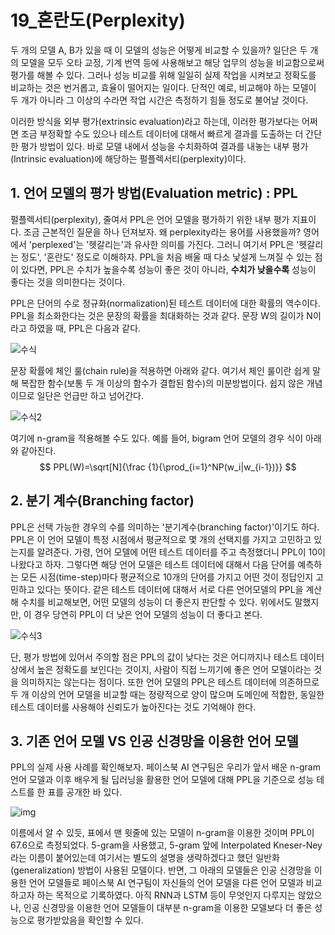 # 19_혼란도(Perplexity)

두 개의 모델 A, B가 있을 때 이 모델의 성능은 어떻게 비교할 수 있을까? 일단은 두 개의 모델을 모두 오타 교정, 기계 번역 등에 사용해보고 해당 업무의 성능을 비교함으로써 평가를 해볼 수 있다. 그러나 성능 비교를 위해 일일히 실제 작업을 시켜보고 정확도를 비교하는 것은 번거롭고, 효율이 떨어지는 일이다. 단적인 예로, 비교해야 하는 모델이 두 개가 아니라 그 이상의 수라면 작업 시간은 측정하기 힘들 정도로 불어날 것이다. <br>

이러한 방식을 외부 평가(extrinsic evaluation)라고 하는데, 이러한 평가보다는 어쩌면 조금 부정확할 수도 있으나 테스트 데이터에 대해서 빠르게 결과를 도출하는 더 간단한 평가 방법이 있다. 바로 모델 내에서 성능을 수치화하여 결과를 내놓는 내부 평가(Intrinsic evaluation)에 해당하는 펄플렉서티(perplexity)이다. 

## 1. 언어 모델의 평가 방법(Evaluation metric) : PPL

펄플렉서티(perplexity), 줄여서 PPL은 언어 모델을 평가하기 위한 내부 평가 지표이다. 조금 근본적인 질문을 하나 던져보자. 왜 perplexity라는 용어를 사용했을까? 영어에서 'perplexed'는 '헷갈리는'과 유사한 의미를 가진다. 그러니 여기서 PPL은 '헷갈리는 정도', '혼란도' 정도로 이해하자. PPL을 처음 배울 때 다소 낯설게 느껴질 수 있는 점이 있다면, PPL은 수치가 높을수록 성능이 좋은 것이 아니라, **수치가 낮을수록** 성능이 좋다는 것을 의미한다는 것이다. <BR>



PPL은 단어의 수로 정규화(normalization)된 테스트 데이터에 대한 확률의 역수이다. PPL을 최소화한다는 것은 문장의 확률을 최대화하는 것과 같다. 문장 W의 길이가 N이라고 하였을 때, PPL은 다음과 같다. 

![수식](https://user-images.githubusercontent.com/58945760/104689013-2466aa00-5745-11eb-9d26-08e6be43649d.PNG)

문장 확률에 체인 룰(chain rule)을 적용하면 아래와 같다. 여기서 체인 룰이란 쉽게 말해 복잡한 함수(보통 두 개 이상의 함수가 결합된 함수)의 미분방법이다. 쉽지 않은 개념이므로 일단은 언급만 하고 넘어간다. 

![수식2](https://user-images.githubusercontent.com/58945760/104689020-26306d80-5745-11eb-942b-ec8cc2dc0cc2.PNG)

여기에 n-gram을 적용해볼 수도 있다. 예를 들어, bigram 언어 모델의 경우 식이 아래와 같아진다. 
$$
PPL(W)=\sqrt[N]{\frac {1}{\prod_{i=1}^NP(w_i|w_{i-1})}}
$$

## 2. 분기 계수(Branching factor)

PPL은 선택 가능한 경우의 수를 의미하는 '분기계수(branching factor)'이기도 하다. PPL은 이 언어 모델이 특정 시점에서 평균적으로 몇 개의 선택지를 가지고 고민하고 있는지를 알려준다. 가령, 언어 모델에 어떤 테스트 데이터를 주고 측정했더니 PPL이 10이 나왔다고 하자. 그렇다면 해당 언어 모델은 테스트 데이터에 대해서 다음 단어를 예측하는 모든 시점(time-step)마다 평균적으로 10개의 단어를 가지고 어떤 것이 정답인지 고민하고 있다는 뜻이다. 같은 테스트 데이터에 대해서 서로 다른 언어모델의 PPL을 계산해 수치를 비교해보면, 어떤 모델의 성능이 더 좋은지 판단할 수 있다. 위에서도 말했지만, 이 경우 당연히 PPL이 더 낮은 언어 모델의 성능이 더 좋다고 본다. 

![수식3](https://user-images.githubusercontent.com/58945760/104690829-7bba4980-5748-11eb-8afa-fc895c9317c8.PNG)

단, 평가 방법에 있어서 주의할 점은 PPL의 값이 낮다는 것은 어디까지나 테스트 데이터 상에서 높은 정확도를 보인다는 것이지, 사람이 직접 느끼기에 좋은 언어 모델이라는 것을 의미하지는 않는다는 점이다. 또한 언어 모델의 PPL은 테스트 데이터에 의존하므로 두 개 이상의 언어 모델을 비교할 때는 정량적으로 양이 많으며 도메인에 적합한, 동일한 테스트 데이터를 사용해야 신뢰도가 높아진다는 것도 기억해야 한다.



## 3. 기존 언어 모델 VS 인공 신경망을 이용한 언어 모델

PPL의 실제 사용 사례를 확인해보자. 페이스북 AI 연구팀은 우리가 앞서 배운 n-gram 언어 모델과 이후 배우게 될 딥러닝을 활용한 언어 모델에 대해 PPL을 기준으로 성능 테스트를 한 표를 공개한 바 있다. 

![img](https://wikidocs.net/images/page/21697/ppl.PNG)

이름에서 알 수 있듯, 표에서 맨 윗줄에 있는 모델이 n-gram을 이용한 것이며 PPL이 67.6으로 측정되었다. 5-gram을 사용했고, 5-gram 앞에 Interpolated Kneser-Ney라는 이름이 붙어있는데 여기서는 별도의 설명을 생략하겠다고 했던 일반화(generalization) 방법이 사용된 모델이다. 반면, 그 아래의 모델들은 인공 신경망을 이용한 언어 모델들로 페이스북 AI 연구팀이 자신들의 언어 모델을 다른 언어 모델과 비교하고자 하는 목적으로 기록하였다. 아직 RNN과 LSTM 등이 무엇인지 다루지는 않았으나, 인공 신경망을 이용한 언어 모델들이 대부분 n-gram을 이용한 모델보다 더 좋은 성능으로 평가받았음을 확인할 수 있다.  